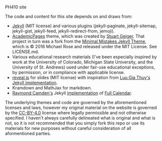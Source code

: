 PH410 site


The code and content for this site depends on and draws from:
* [Jekyll](https://jekyllrb.com/) (MIT license) and various plugins (jekyll-paginate, jekyll-sitemap, jekyll-gist, jekyll-feed, jekyll-redirect-from, jemoji).
* [AcademicPages](https://github.com/academicpages/academicpages.github.io) theme, which was created by [Stuart Geiger](https://github.com/staeiou). That project in turn was a fork from the [Minimal Mistakes Jekyll Theme](https://mmistakes.github.io/minimal-mistakes/), which is © 2016 Michael Rose and released under the MIT License. See LICENSE.md.
* Various educational research materials (I've been especially inspired by work at the University of Colorado, Michigan State University, and the University of St. Andrews) used under fair-use educational exceptions, by permission, or in compliance with applicable license.
* [reveal.js](https://revealjs.com) for slides (MIT license) with inspiration from [Luu Gia Thuy's Jekyll implementation](http://luugiathuy.com/2015/04/jekyll-create-slides-with-revealjs/).
* Kramdown and MathJax for markdown.
* [Raymond Camden's](https://www.raymondcamden.com/2017/02/24/an-example-of-a-static-site-with-a-dynamic-calendar) Jekyll [implementation](https://github.com/cfjedimaster/Static-Site-Examples/tree/master/jekyll_fullcalendar) of [Full Calendar](https://fullcalendar.io/).


The underlying themes and code are governed by the aforementioned licenses and laws, however my original material on the website is governed by the [CC-BY-4.0](https://creativecommons.org/licenses/by/4.0/) license where legally permissible and not otherwise specified. I haven't always carefully delineated what is original and what is not, so it is not recommended that you simply fork this repo or use its materials for new purposes without careful consideration of all aformentioned parties.
